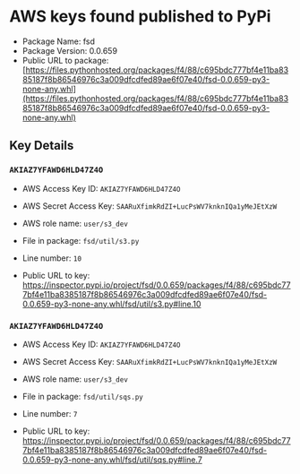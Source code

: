 # AWS keys found published to PyPi

* Package Name: fsd
* Package Version: 0.0.659
* Public URL to package: [https://files.pythonhosted.org/packages/f4/88/c695bdc777bf4e11ba8385187f8b86546976c3a009dfcdfed89ae6f07e40/fsd-0.0.659-py3-none-any.whl](https://files.pythonhosted.org/packages/f4/88/c695bdc777bf4e11ba8385187f8b86546976c3a009dfcdfed89ae6f07e40/fsd-0.0.659-py3-none-any.whl)

## Key Details

### `AKIAZ7YFAWD6HLD47Z4O`

* AWS Access Key ID: `AKIAZ7YFAWD6HLD47Z4O`
* AWS Secret Access Key: `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` 
* AWS role name: `user/s3_dev`
* File in package: `fsd/util/s3.py`
* Line number: `10`

* Public URL to key: https://inspector.pypi.io/project/fsd/0.0.659/packages/f4/88/c695bdc777bf4e11ba8385187f8b86546976c3a009dfcdfed89ae6f07e40/fsd-0.0.659-py3-none-any.whl/fsd/util/s3.py#line.10



### `AKIAZ7YFAWD6HLD47Z4O`

* AWS Access Key ID: `AKIAZ7YFAWD6HLD47Z4O`
* AWS Secret Access Key: `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` 
* AWS role name: `user/s3_dev`
* File in package: `fsd/util/sqs.py`
* Line number: `7`

* Public URL to key: https://inspector.pypi.io/project/fsd/0.0.659/packages/f4/88/c695bdc777bf4e11ba8385187f8b86546976c3a009dfcdfed89ae6f07e40/fsd-0.0.659-py3-none-any.whl/fsd/util/sqs.py#line.7


